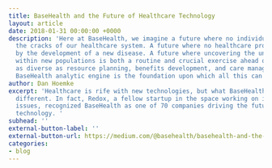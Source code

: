 ```yaml
---
title: BaseHealth and the Future of Healthcare Technology
layout: article
date: 2018-01-31 00:00:00 +0000
description: 'Here at BaseHealth, we imagine a future where no individual falls through
  the cracks of our healthcare system. A future where no healthcare provider is blindsided
  by the development of a new disease. A future where uncovering the unknown risk
  within new populations is both a routine and crucial exercise ahead of activities
  as diverse as resource planning, benefits development, and care management. The
  BaseHealth analytic engine is the foundation upon which all this can be accomplished. '
author: Dan Hoemke
excerpt: 'Healthcare is rife with new technologies, but what BaseHealth is doing is
  different. In fact, Redox, a fellow startup in the space working on interoperability
  issues, recognized BaseHealth as one of 70 companies driving the future of healthcare
  technology. '
subhead: ''
external-button-label: ''
external-button-url: https://medium.com/@basehealth/basehealth-and-the-future-of-healthcare-technology-f7c8bee4326a
categories:
- blog
---
```

